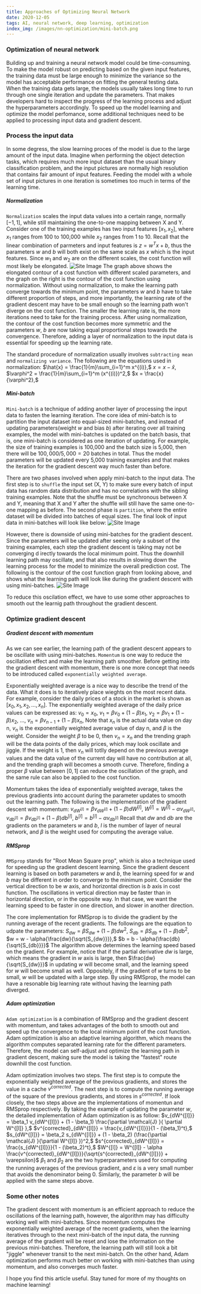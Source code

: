 ```yaml
---
title: Approaches of Optimizing Neural Network
date: 2020-12-05
tags: AI, neural network, deep learning, optimization
index_img: /images/nn-optimization/mini-batch.png 
---
```

### Optimization of neural network 
Building up and training a neural network model could be time-consuming. To make the model robust on predicting based on the given input features, the training data must be large enough to minimize the variance so the model has acceptable performance on fitting the general testing data. When the training data gets large, the models usually takes long time to run through one single iteration and update the parameters. That makes developers hard to inspect the progress of the learning process and adjust the hyperparameters accordingly. To speed up the model learning and optimize the model perfomance, some additional techniques need to be applied to processing input data and gradient descent. 

### Process the input data
In some degress, the slow learning proces of the model is due to the large amount of the input data. Imagine when performing the object detection tasks, which requires much more input dataset than the usual binary classification problem, and the input pictures are normally high resolution that contains fair amount of input features. Feeding the model with a whole set of input pictures in one iteration is sometimes too much in terms of the learning time. 

##### Normalization 
`Normalization` scales the input data values into a certain range, normally $[-1, 1]$, while still maintaining the one-to-one mapping between X and Y. Consider one of the training examples has two input features $[x_1, x_2]$, where $x_1$ ranges from 100 to 100,000 while $x_2$ ranges from 1 to 10. Recall that the linear combination of parmeters and input features is $z = w^T x + b$, thus the parameters $w$ and $b$ will both exist on the same scale as $x$ which is the input features. Since $w_1$ and $w_2$ are on the different scales, the cost function will most likely be elongated. 
![Site Image](/images/nn-optimization/elongated-contour.png)
The graph above shows the elongated contour of a cost function with different scaled parameters, and the graph on the right is the contour of the cost function using normalization. Without using normalization, to make the learning path converge towards the minimum point, the parameters $w$ and $b$ have to take different proportion of steps, and more importantly, the learning rate of the gradient descent may have to be small enough so the learning path won't diverge on the cost function. The smaller the learning rate is, the more iterations need to take for the training process. After using normalization, the contour of the cost function becomes more symmetric and the parameters $w$, $b$ are now taking equal proportional steps towards the convergence. Therefore, adding a layer of normalization to the input data is essential for speeding up the learning rate. 

The standard procedure of normalization usually involves `subtracting mean` and `normalizing variance`. The following are the equations used in normalization:
$\hat{x} = \frac{1}{m}\sum_{i=1}^m x^{(i)},$
$x = x - \hat{x},$
$\varphi^2 = \frac{1}{m}\sum_{i=1}^m (x^{(i)})^2,$
$x = \frac{x}{\varphi^2},$  

##### Mini-batch
`Mini-batch` is a technique of adding another layer of processing the input data to fasten the learning iteration. The core idea of mini-batch is to partition the input dataset into equal-sized mini-batches, and instead of updating parameters(weight $w$ and bias $b$) after iterating over all training examples, the model with mini-batches is updated on the batch basis, that is, one mini-batch is considered as one iteration of updating. For example, the size of training examples is 100,000 and the batch size is 5,000, then there will be $100,000/5,000 = 20$ batches in total. Thus the model parameters will be updated every 5,000 training examples and that makes the iteration for the gradient descent way much faster than before. 

There are two phases involved when apply mini-batch to the input data. The first step is to `shuffle` the input set (X, Y) to make sure every batch of input data has random data distribution and has no correlations with the sibling training examples. Note that the shuffle must be synchronous between X and Y, meaning that X and Y after the shuffle will still have the same one-to-one mapping as before. The second phase is `partition`, where the entire dataset will be divided into batches of equal sizes. The final look of input data in mini-batches will look like below:
![Site Image](/images/nn-optimization/mini-batch.png)

However, there is downside of using mini-batches for the gradient descent. Since the parameters will be updated after seeing only a subset of the training examples, each step the gradient descent is taking may not be converging d  irectly towards the local minimum point. Thus the downhill learning path may oscillate, and that also results in slowing down the learning process for the model to minimize the overall prediction cost. The following is the contour of the cost function graph from looking above, and shows what the learning path will look like during the gradient descent with using mini-batches. 
![Site Image](/images/nn-optimization/oscillate.png)

To reduce this oscilation effect, we have to use some other approaches to smooth out the learnig path throughout the gradient descent. 

### Optimize gradient descent
##### Gradient descent with momentum 
As we can see earlier, the learning path of the gradient descent appears to be oscillate with using mini-batches. `Momentum` is one way to reduce the oscillation effect and make the learning path smoother. Before getting into the gradient descent with momentum, there is one more concept that needs to be introduced called `exponentially weighted average`. 

Exponentially weighted average is a nice way to describe the trend of the data. What it does is to iteratively place wieghts on the most recent data. For example, consider the daily prices of a stock in the market is shown as $[x_0, x_1, x_2, ..., x_n]$. The exponentially weighted average of the daily price values can be expressed as:
$v_0 = x_0,$
$v_1 = \beta{v_0} + (1 - \beta){x_1},$
$v_2 = \beta{v_1} + (1 - \beta){x_2},$
$...,$
$v_n = \beta{v_{n-1}} + (1 - \beta){x_n},$
Note that $x_n$ is the actual data value on day n, $v_n$ is the exponentially weighted average value of day n, and $\beta$ is the weight. Consider the weight $\beta$ to be 0, then $v_n = x_n$ and the trending graph will be the data points of the daily prices, which may look oscillate and jiggle. If the weight is 1, then $v_n$ will totlly depend on the previous average values and the data value of the current day will have no contribution at all, and the trending graph will becomes a smooth curve. Therefore, finding a proper $\beta$ value between $[0, 1]$ can reduce the oscillation of the graph, and the same rule can also be applied to the cost function. 

Momentum takes the idea of exponentially weighted average, takes the previous gradients into account during the parameter updates to smooth out the learning path. The following is the implementation of the gradient descent with momentum:
$v_{dW^{[l]}} = \beta v_{dW^{[l]}} + (1 - \beta) dW^{[l]},$
$W^{[l]} = W^{[l]} - \alpha v_{dW^{[l]}},$
$v_{db^{[l]}} = \beta v_{db^{[l]}} + (1 - \beta) db^{[l]},$
$b^{[l]} = b^{[l]} - \alpha v_{db^{[l]}}$
Recall that $dw$ and $db$ are the gradients on the parameters $w$ and $b$, $l$ is the number of layer of neural network, and $\beta$ is the weight used for computing the average value. 

##### RMSprop
`RMSprop` stands for "Root Mean Square prop", which is also a technique used for speeding up the gradient descent learning. Since the gradient descent learning is based on both parameters $w$ and $b$, the learning speed for $w$ and $b$ may be different in order to converge to the minimum point. Consider the vertical direction to be $w$ axis, and horizontal direction is $b$ axis in cost function. The oscillations in vertical direction may be faster than in horizontal direction, or in the opposite way. In that case, we want the learning speed to be faster in one direction, and slower in another direction. 

The core implementation for RMSprop is to divide the gradient by the running average of the recent gradients. The followings are the equation to udpate the parameters:
$S_{dw} = \beta{S_{dw}} + (1 - \beta)dw^2,$
$S_{db} = \beta{S_{db}} + (1 - \beta)db^2,$
$w = w - \alpha{\frac{dw}{\sqrt{S_{dw}}}},$
$b = b - \alpha{\frac{db}{\sqrt{S_{db}}}}$
The algorithm above determines the learning speed based on the gradient. For example, notice that if the partial derivative $dw$ is large, which means the gradient in $w$ axis is large, then $\frac{dw}{\sqrt{S_{dw}}}$ in updating $w$ will become small, and the learning speed for $w$ will become small as well. Oppositely, if the gradient of $w$ turns to be small, $w$ will be updated with a large step. By using RMSprop, the model can have a resonable big learning rate without having the learning path diverged. 

##### Adam optimization 
`Adam optimization` is a combination of RMSprop and the gradient descent with momentum, and takes advantages of the both to smooth out and speed up the convergence to the local minimum point of the cost function. Adam optimization is also an adaptive learning algorithm, which means the algorithm computes separated learning rate for the different parameters. Therefore, the model can self-adjust and optimize the learning path in gradient descent, making sure the model is taking the "fastest" route downhill the cost function. 

Adam optimization involves two steps. The first step is to compute the exponentially weighted average of the previous gradients, and stores the value in a cache $v^{corrected}$. The next step is to compute the running average of the square of the previous gradients, and stores in $s^{corrected}$. If look closely, the two steps above are the implementations of momentun and RMSprop respectively. By taking the example of updating the parameter $w$, the detailed implementation of Adam optimization is as follow:
$v_{dW^{[l]}} = \beta_1 v_{dW^{[l]}} + (1 - \beta_1) \frac{\partial \mathcal{J} }{ \partial W^{[l]} },$
$v^{corrected}_{dW^{[l]}} = \frac{v_{dW^{[l]}}}{1 - (\beta_1)^t},$
$s_{dW^{[l]}} = \beta_2 s_{dW^{[l]}} + (1 - \beta_2) (\frac{\partial \mathcal{J} }{\partial W^{[l]} })^2,$
$s^{corrected}_{dW^{[l]}} = \frac{s_{dW^{[l]}}}{1 - (\beta_2)^t},$
$W^{[l]} = W^{[l]} - \alpha \frac{v^{corrected}_{dW^{[l]}}}{\sqrt{s^{corrected}_{dW^{[l]}}} + \varepsilon}$
$\beta_1$ and $\beta_2$ are the two hyperparameters used for computing the running averages of the previous gradient, and $\varepsilon$ is a very small number that avoids the denominator being 0. Similarly, the parameter $b$ will be applied with the same steps above. 

### Some other notes 
The gradient descent with momentum is an efficient approach to reduce the oscillations of the learning path, however, the algorithm may has difficulty working well with mini-batches. Since momentum computes the exponentially weighted average of the recent gradients, when the learning iteratives through to the next mini-batch of the input data, the running average of the gradient will be reset and lose the information on the previous mini-batches. Therefore, the learning path will still look a bit "jiggle" whenever transit to the next mini-batch. On the other hand, Adam optimization performs much better on working with mini-batches than using momentum, and also converges much faster. 

I hope you find this article useful. Stay tuned for more of my thoughts on machine learning!


